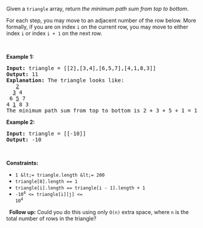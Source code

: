 Given a `` triangle `` array, return _the minimum path sum from top to bottom_.

For each step, you may move to an adjacent number of the row below. More formally, if you are on index `` i `` on the current row, you may move to either index `` i `` or index `` i + 1 `` on the next row.

&nbsp;

__Example 1:__

<pre>
<strong>Input:</strong> triangle = [[2],[3,4],[6,5,7],[4,1,8,3]]
<strong>Output:</strong> 11
<strong>Explanation:</strong> The triangle looks like:
   <u>2</u>
  <u>3</u> 4
 6 <u>5</u> 7
4 <u>1</u> 8 3
The minimum path sum from top to bottom is 2 + 3 + 5 + 1 = 11 (underlined above).
</pre>

__Example 2:__

<pre>
<strong>Input:</strong> triangle = [[-10]]
<strong>Output:</strong> -10
</pre>

&nbsp;

__Constraints:__

*   `` 1 &lt;= triangle.length &lt;= 200 ``
*   `` triangle[0].length == 1 ``
*   `` triangle[i].length == triangle[i - 1].length + 1 ``
*   <code>-10<sup>4</sup> &lt;= triangle[i][j] &lt;= 10<sup>4</sup></code>

&nbsp;
__Follow up:__ Could you&nbsp;do this using only `` O(n) `` extra space, where `` n `` is the total number of rows in the triangle?